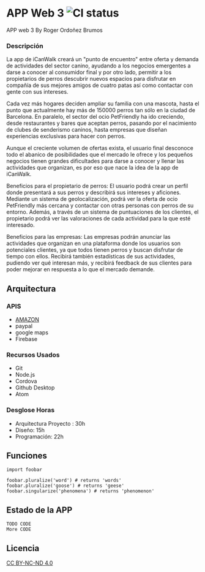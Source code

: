 # APP Web 3 ![CI status](https://img.shields.io/badge/build-passing-brightgreen.svg)

APP web 3
By Roger Ordoñez Brumos

### Descripción
La app de iCanWalk creará un "punto de encuentro" entre oferta y demanda de actividades del sector canino, ayudando a los negocios emergentes a darse a conocer al consumidor final y por otro lado, permitir a los propietarios de perros descubrir nuevos espacios para disfrutar en compañía de sus mejores amigos de cuatro patas así como contactar con gente con sus intereses.

Cada vez más hogares deciden ampliar su familia con una mascota, hasta el punto que actualmente hay más de 150000 perros tan sólo en la ciudad de Barcelona.
En paralelo, el sector del ocio PetFriendly ha ido creciendo, desde restaurantes y bares que aceptan perros, pasando por el nacimiento de clubes de senderismo caninos, hasta empresas que diseñan experiencias exclusivas para hacer con perros.

Aunque el creciente volumen de ofertas exista, el usuario final desconoce todo el abanico de posibilidades que el mercado le ofrece y los pequeños negocios tienen grandes dificultades para darse a conocer y llenar las actividades que organizan, es por eso que nace la idea de la app de iCanWalk.

Beneficios para el propietario de perros:
El usuario podrá crear un perfil donde presentará a sus perros y describirá sus intereses y aficiones. Mediante un sistema de geolocalización, podrá ver la oferta de ocio PetFriendly más cercana y contactar con otras personas con perros de su entorno. Además, a través de un sistema de puntuaciones de los clientes, el propietario podrá ver las valoraciones de cada actividad para la que esté interesado.

Beneficios para las empresas:
Las empresas podrán anunciar las actividades que organizan en una plataforma donde los usuarios son potenciales clientes, ya que todos tienen perros y buscan disfrutar de tiempo con ellos.
Recibirá también estadísticas de sus actividades, pudiendo ver qué interesan más, y recibirá feedback de sus clientes para poder mejorar en respuesta a lo que el mercado demande.

## Arquitectura

### APIS
* [AMAZON](https://docs.aws.amazon.com/AWSECommerceService/latest/DG/Welcome.html)
* paypal
* google maps
* Firebase


### Recursos Usados
* Git
* Node.js
* Cordova
* Github Desktop
* Atom

### Desglose Horas
* Arquitectura Proyecto : 30h
* Diseño: 15h
* Programación: 22h


## Funciones

```javas
import foobar

foobar.pluralize('word') # returns 'words'
foobar.pluralize('goose') # returns 'geese'
foobar.singularize('phenomena') # returns 'phenomenon'
```

## Estado de la APP
```
TODO CODE
More CODE
```

## Licencia
[CC BY-NC-ND 4.0](https://creativecommons.org/licenses/by-nc-nd/4.0/)
